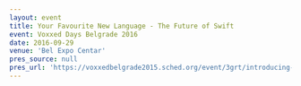 ```yaml
---
layout: event
title: Your Favourite New Language - The Future of Swift
event: Voxxed Days Belgrade 2016
date: 2016-09-29
venue: 'Bel Expo Centar'
pres_source: null
pres_url: 'https://voxxedbelgrade2015.sched.org/event/3grt/introducing-distributed-databases'
---
```


